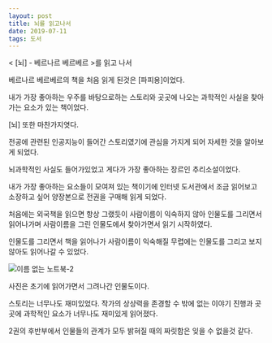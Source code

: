 ```yaml
---
layout: post
title: 뇌를 읽고나서
date: 2019-07-11
tags: 도서
---
```



< [뇌] - 베르나르 베르베르 >를 읽고 나서

베르나르 베르베르의 책을 처음 읽게 된것은 [파피용]이었다.


내가 가장 좋아하는 우주를 바탕으로하는 스토리와 곳곳에 나오는 과학적인 사실을 찾아가는 요소가 있는 책이었다. 


[뇌] 또한 마찬가지엿다.


전공에 관련된 인공지능이 들어간 스토리였기에 관심을 가지게 되어 자세한 것을 알아보게 되었다. 



뇌과학적인 사실도 들어가있었고 게다가 가장 좋아하는 장르인 추리소설이었다.


내가 가장 좋아하는 요소들이 모여져 있는 책이기에 인터넷 도서관에서 조금 읽어보고 소장하고 싶어 양장본으로 전권을 구매해 읽게 되었다.


처음에는 외국책을 읽으면 항상 그랬듯이 사람이름이 익숙하지 않아 인물도를 그리면서 읽어나가며 사람이름을 그린 인물도에서 찾아가면서 읽기 시작하였다.


인물도를 그리면서 책을 읽어나가 사람이름이 익숙해질 무렵에는 인물도를 그리고 보지 않아도 읽어나갈 수 있었다.



![이름 없는 노트북-2](https://user-images.githubusercontent.com/42561360/61258034-8f30d100-a7ae-11e9-8f13-4458b1a37865.jpg)

사진은 초기에 읽어가면서 그려나간 인물도이다.



스토리는 너무나도 재미있었다. 작가의 상상력을 존경할 수 밖에 없는 이야기 진행과 곳곳에 과학적인 요소가 너무나도 재미있게 읽어졌다.


2권의 후반부에서 인물들의 관계가 모두 밝혀질 때의 짜릿함은 잊을 수 없을것 같다.


